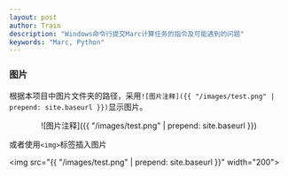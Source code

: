 ```yaml
---
layout: post
author: Train
description: "Windows命令行提交Marc计算任务的指令及可能遇到的问题"
keywords: "Marc, Python"
---
```


### 图片

根据本项目中图片文件夹的路径，采用`![图片注释]({{ "/images/test.png" | prepend: site.baseurl }})`显示图片。

<div align='center'>

![图片注释]({{ "/images/test.png" | prepend: site.baseurl }})

</div>

或者使用`<img>`标签插入图片

<img src="{{ "/images/test.png" | prepend: site.baseurl }}" width="200">

<div class="divider"></div>